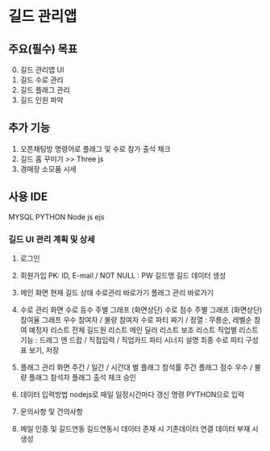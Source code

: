 # 길드 관리앱

## 주요(필수) 목표

0. 길드 관리앱 UI
1. 길드 수로 관리
2. 길드 플래그 관리
3. 길드 인원 파악


## 추가 기능

1. 오픈채팅방 명령어로 플래그 및 수로 참가 출석 채크
2. 길드 홈 꾸미기 >> Three js
3. 경매장 소모품 시세

## 사용 IDE

MYSQL
PYTHON
Node js
ejs

### 길드 UI 관리 계획 및 상세

1. 로그인

2. 회원가입
    PK: ID, E-mail / NOT NULL : PW 길드명
    길드 데이터 생성

3. 메인 화면
    현재 길드 상태
    수로관리 바로가기
    플래그 관리 바로가기

4. 수로 관리 화면
    수로 등수 주별 그래프 (화면상단)
    수로 점수 주별 그래프 (화면상단)
    참여율 그래프
    우수 참여자 / 불량 참여자
    수로 파티 짜기 / 정열 : 무릉순, 레벨순
        참여 예정자 리스트
        전체 길드원 리스트
            메인 딜러 리스트
            보조 리스트
            직업별 리스트
        기능 : 드래그 엔 드랍 / 직접입력 / 직업카드
        파티 시너지 설명
        최종 수로 파티 구성표 보기, 저장

5. 플래그 관리 화면
    주간 / 일간 / 시간대 별 플래그 참석률
    주간 플래그 점수
    우수 / 불량 플래그 참석자
    플래그 출석 체크 승인

6. 데이터 입력방법
    nodejs로 매일 일정시간마다 갱신 명령
    PYTHON으로 입력

7. 문의사항 및 건의사항

8. 메일 인증 및 길드연동
    길드연동시 데이터 존재 시 기존데이터 연결
    데이터 부재 시 생성

